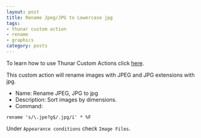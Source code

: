```yaml
---
layout: post
title: Rename Jpeg/JPG to Lowercase jpg
tags:
- thunar custom action
- rename
- graphics
category: posts
---
```

To learn how to use Thunar Custom Actions click [here](http://birchwell.github.io/posts/tutorial-convert-video-to-avi).

This custom action will rename images with JPEG and JPG extensions with jpg.

* Name: Rename JPEG, JPG to jpg
* Description: Sort images by dimensions.
* Command: 

`rename 's/\.jpe?g$/.jpg/i' * %F`

Under `Appearance conditions` check `Image Files`.
